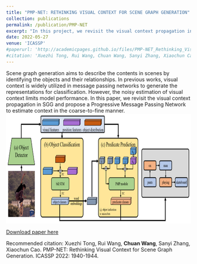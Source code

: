 ```yaml
---
title: "PMP-NET: RETHINKING VISUAL CONTEXT FOR SCENE GRAPH GENERATION"
collection: publications
permalink: /publication/PMP-NET
excerpt: "In this project, we revisit the visual context propagation in SGG and propose a Progressive Message Passing Network to estimate context in the coarse-to-fine manner.<br/><img src='/images/SGG.png' style='zoom: 67%'>"
date: 2022-05-27
venue: 'ICASSP'
#paperurl: 'http://academicpages.github.io/files/PMP-NET_Rethinking_Visual_Context_for_Scene_Graph_Generation.pdf'
#citation: 'Xuezhi Tong, Rui Wang, Chuan Wang, Sanyi Zhang, Xiaochun Cao. PMP-NET: Rethinking Visual Context for Scene Graph Generation. ICASSP 2022: 1940-1944.'
---
```

Scene graph generation aims to describe the contents in scenes by identifying the objects and their relationships. In previous works, visual context is widely utilized in message passing networks to generate the representations for classification. However, the noisy estimation of visual context limits model performance. In this paper, we revisit the visual context propagation in SGG and propose a Progressive Message Passing Network to estimate context in the coarse-to-fine manner.
<br/><img src='/images/pmp-framework.png' width="800" height = "300" align=center>

[Download paper here](http://academicpages.github.io/files/PMP-NET_Rethinking_Visual_Context_for_Scene_Graph_Generation.pdf)

Recommended citation: Xuezhi Tong, Rui Wang, **Chuan Wang**, Sanyi Zhang, Xiaochun Cao. PMP-NET: Rethinking Visual Context for Scene Graph Generation. ICASSP 2022: 1940-1944.
